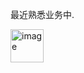 最近熟悉业务中.

<img width="53" alt="image" src="https://github.com/user-attachments/assets/48eca0f5-1bed-4c26-964c-7955ef41ab19" />

